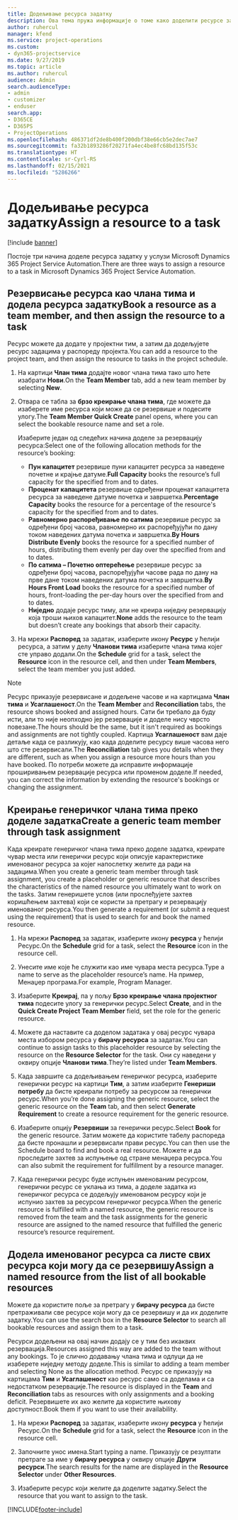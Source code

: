 ```yaml
---
title: Додељивање ресурса задатку
description: Ова тема пружа информације о томе како доделити ресурсе задацима.
author: ruhercul
manager: kfend
ms.service: project-operations
ms.custom:
- dyn365-projectservice
ms.date: 9/27/2019
ms.topic: article
ms.author: ruhercul
audience: Admin
search.audienceType:
- admin
- customizer
- enduser
search.app:
- D365CE
- D365PS
- ProjectOperations
ms.openlocfilehash: 486371df2de8b400f200dbf38e66cb5e2dec7ae7
ms.sourcegitcommit: fa32b1893286f20271fa4ec4be8fc68bd135f53c
ms.translationtype: HT
ms.contentlocale: sr-Cyrl-RS
ms.lasthandoff: 02/15/2021
ms.locfileid: "5286266"
---
```

# <a name="assign-a-resource-to-a-task"></a><span data-ttu-id="d624e-103">Додељивање ресурса задатку</span><span class="sxs-lookup"><span data-stu-id="d624e-103">Assign a resource to a task</span></span>

[!include [banner](../includes/psa-now-project-operations.md)]

<span data-ttu-id="d624e-104">Постоје три начина доделе ресурса задатку у услузи Microsoft Dynamics 365 Project Service Automation.</span><span class="sxs-lookup"><span data-stu-id="d624e-104">There are three ways to assign a resource to a task in Microsoft Dynamics 365 Project Service Automation.</span></span>

## <a name="book-a-resource-as-a-team-member-and-then-assign-the-resource-to-a-task"></a><span data-ttu-id="d624e-105">Резервисање ресурса као члана тима и додела ресурса задатку</span><span class="sxs-lookup"><span data-stu-id="d624e-105">Book a resource as a team member, and then assign the resource to a task</span></span>

<span data-ttu-id="d624e-106">Ресурс можете да додате у пројектни тим, а затим да додељујете ресурс задацима у распореду пројекта.</span><span class="sxs-lookup"><span data-stu-id="d624e-106">You can add a resource to the project team, and then assign the resource to tasks in the project schedule.</span></span>

1. <span data-ttu-id="d624e-107">На картици **Члан тима** додајте новог члана тима тако што ћете изабрати **Нови**.</span><span class="sxs-lookup"><span data-stu-id="d624e-107">On the **Team Member** tab, add a new team member by selecting **New**.</span></span> 

2. <span data-ttu-id="d624e-108">Отвара се табла за **брзо креирање члана тима**, где можете да изаберете име ресурса који може да се резервише и подесите улогу.</span><span class="sxs-lookup"><span data-stu-id="d624e-108">The **Team Member Quick Create** panel opens, where you can select the bookable resource name and set a role.</span></span> 

    <span data-ttu-id="d624e-109">Изаберите један од следећих начина доделе за резервацију ресурса:</span><span class="sxs-lookup"><span data-stu-id="d624e-109">Select one of the following allocation methods for the resource’s booking:</span></span>

    - <span data-ttu-id="d624e-110">**Пун капацитет** резервише пуни капацитет ресурса за наведене почетне и крајње датуме.</span><span class="sxs-lookup"><span data-stu-id="d624e-110">**Full Capacity** books the resource’s full capacity for the specified from and to dates.</span></span>
    - <span data-ttu-id="d624e-111">**Проценат капацитета** резервише одређени проценат капацитета ресурса за наведене датуме почетка и завршетка.</span><span class="sxs-lookup"><span data-stu-id="d624e-111">**Percentage Capacity** books the resource for a percentage of the resource's capacity for the specified from and to dates.</span></span>
    - <span data-ttu-id="d624e-112">**Равномерно распоређивање по сатима** резервише ресурс за одређени број часова, равномерно их распоређујући по дану током наведених датума почетка и завршетка.</span><span class="sxs-lookup"><span data-stu-id="d624e-112">**By Hours Distribute Evenly** books the resource for a specified number of hours, distributing them evenly per day over the specified from and to dates.</span></span>
    - <span data-ttu-id="d624e-113">**По сатима – Почетно оптерећење** резервише ресурс за одређени број часова, распоређујући часове рада по дану на прве дане током наведених датума почетка и завршетка.</span><span class="sxs-lookup"><span data-stu-id="d624e-113">**By Hours Front Load** books the resource for a specified number of hours, front-loading the per-day hours over the specified from and to dates.</span></span>
    - <span data-ttu-id="d624e-114">**Ниједно** додаје ресурс тиму, али не креира ниједну резервацију која троши њихов капацитет.</span><span class="sxs-lookup"><span data-stu-id="d624e-114">**None** adds the resource to the team but doesn’t create any bookings that absorb their capacity.</span></span>

3. <span data-ttu-id="d624e-115">На мрежи **Распоред** за задатак, изаберите икону **Ресурс** у ћелији ресурса, а затим у делу **Чланови тима** изаберите члана тима којег сте управо додали.</span><span class="sxs-lookup"><span data-stu-id="d624e-115">On the **Schedule** grid for a task, select the **Resource** icon in the resource cell, and then under **Team Members**, select the team member you just added.</span></span> 

> [!NOTE]
> <span data-ttu-id="d624e-116">Ресурс приказује резервисане и додељене часове и на картицама **Члан тима** и **Усаглашеност**.</span><span class="sxs-lookup"><span data-stu-id="d624e-116">On the **Team Member** and **Reconciliation** tabs, the resource shows booked and assigned hours.</span></span> <span data-ttu-id="d624e-117">Сати би требало да буду исти, али то није неопходно јер резервације и доделе нису чврсто повезане.</span><span class="sxs-lookup"><span data-stu-id="d624e-117">The hours should be the same, but it isn't required as bookings and assignments are not tightly coupled.</span></span> <span data-ttu-id="d624e-118">Картица **Усаглашеност** вам даје детаље када се разликују, као када доделите ресурсу више часова него што сте резервисали.</span><span class="sxs-lookup"><span data-stu-id="d624e-118">The **Reconciliation** tab gives you details when they are different, such as when you assign a resource more hours than you have booked.</span></span> <span data-ttu-id="d624e-119">По потреби можете да исправите информације проширивањем резервације ресурса или променом доделе.</span><span class="sxs-lookup"><span data-stu-id="d624e-119">If needed, you can correct the information by extending the resource's bookings or changing the assignment.</span></span>

## <a name="create-a-generic-team-member-through-task-assignment"></a><span data-ttu-id="d624e-120">Креирање генеричког члана тима преко доделе задатка</span><span class="sxs-lookup"><span data-stu-id="d624e-120">Create a generic team member through task assignment</span></span>

<span data-ttu-id="d624e-121">Када креирате генеричког члана тима преко доделе задатка, креирате чувар места или генерички ресурс који описује карактеристике именованог ресурса за којег напослетку желите да ради на задацима.</span><span class="sxs-lookup"><span data-stu-id="d624e-121">When you create a generic team member through task assignment, you create a placeholder or generic resource that describes the characteristics of the named resource you ultimately want to work on the tasks.</span></span> <span data-ttu-id="d624e-122">Затим генеришете услов (или прослеђујете захтев коришћењем захтева) који се користи за претрагу и резервацију именованог ресурса.</span><span class="sxs-lookup"><span data-stu-id="d624e-122">You then generate a requirement (or submit a request using the requirement) that is used to search for and book the named resource.</span></span>

1. <span data-ttu-id="d624e-123">На мрежи **Распоред** за задатак, изаберите икону **ресурса** у ћелији Ресурс.</span><span class="sxs-lookup"><span data-stu-id="d624e-123">On the **Schedule** grid for a task, select the **Resource** icon in the resource cell.</span></span>

2. <span data-ttu-id="d624e-124">Унесите име које ће служити као име чувара места ресурса.</span><span class="sxs-lookup"><span data-stu-id="d624e-124">Type a name to serve as the placeholder resource’s name.</span></span> <span data-ttu-id="d624e-125">На пример, Менаџер програма.</span><span class="sxs-lookup"><span data-stu-id="d624e-125">For example, Program Manager.</span></span>

3. <span data-ttu-id="d624e-126">Изаберите **Креирај**, па у пољу **Брзо креирање члана пројектног тима** подесите улогу за генерички ресурс.</span><span class="sxs-lookup"><span data-stu-id="d624e-126">Select **Create**, and in the **Quick Create Project Team Member** field, set the role for the generic resource.</span></span>

4. <span data-ttu-id="d624e-127">Можете да наставите са доделом задатака у овај ресурс чувара места избором ресурса у **бирачу ресурса** за задатак.</span><span class="sxs-lookup"><span data-stu-id="d624e-127">You can continue to assign tasks to this placeholder resource by selecting the resource on the **Resource Selector** for the task.</span></span> <span data-ttu-id="d624e-128">Они су наведени у оквиру опције **Чланови тима**.</span><span class="sxs-lookup"><span data-stu-id="d624e-128">They’re listed under **Team Members**.</span></span>

5. <span data-ttu-id="d624e-129">Када завршите са додељивањем генеричког ресурса, изаберите генерички ресурс на картици **Тим**, а затим изаберите **Генериши потребу** да бисте креирали потребу за ресурсом за генерички ресурс.</span><span class="sxs-lookup"><span data-stu-id="d624e-129">When you’re done assigning the generic resource, select the generic resource on the **Team** tab, and then select **Generate Requirement** to create a resource requirement for the generic resource.</span></span>

6. <span data-ttu-id="d624e-130">Изаберите опцију **Резервиши** за генерички ресурс.</span><span class="sxs-lookup"><span data-stu-id="d624e-130">Select **Book** for the generic resource.</span></span> <span data-ttu-id="d624e-131">Затим можете да користите табелу распореда да бисте пронашли и резервисали прави ресурс.</span><span class="sxs-lookup"><span data-stu-id="d624e-131">You can then use the Schedule board to find and book a real resource.</span></span> <span data-ttu-id="d624e-132">Можете и да проследите захтев за испуњење од стране менаџера ресурса.</span><span class="sxs-lookup"><span data-stu-id="d624e-132">You can also submit the requirement for fulfillment by a resource manager.</span></span>

7. <span data-ttu-id="d624e-133">Када генерички ресурс буде испуњен именованим ресурсом, генерички ресурс се уклања из тима, а доделе задатка из генеричког ресурса се додељују именованом ресурсу који је испунио захтев за ресурсом генеричког ресурса.</span><span class="sxs-lookup"><span data-stu-id="d624e-133">When the generic resource is fulfilled with a named resource, the generic resource is removed from the team and the task assignments for the generic resource are assigned to the named resource that fulfilled the generic resource’s resource requirement.</span></span>

## <a name="assign-a-named-resource-from-the-list-of-all-bookable-resources"></a><span data-ttu-id="d624e-134">Додела именованог ресурса са листе свих ресурса који могу да се резервишу</span><span class="sxs-lookup"><span data-stu-id="d624e-134">Assign a named resource from the list of all bookable resources</span></span>

<span data-ttu-id="d624e-135">Можете да користите поље за претрагу у **бирачу ресурса** да бисте претраживали све ресурсе који могу да се резервишу и да их доделите задатку.</span><span class="sxs-lookup"><span data-stu-id="d624e-135">You can use the search box in the **Resource Selector** to search all bookable resources and assign them to a task.</span></span>

<span data-ttu-id="d624e-136">Ресурси додељени на овај начин додају се у тим без икаквих резервација.</span><span class="sxs-lookup"><span data-stu-id="d624e-136">Resources assigned this way are added to the team without any bookings.</span></span> <span data-ttu-id="d624e-137">То је слично додавању члана тима и одлуци да не изаберете ниједну методу доделе.</span><span class="sxs-lookup"><span data-stu-id="d624e-137">This is similar to adding a team member and selecting None as the allocation method.</span></span> <span data-ttu-id="d624e-138">Ресурс се приказују на картицама **Тим** и **Усаглашеност** као ресурс само са доделама и са недостатком резервације.</span><span class="sxs-lookup"><span data-stu-id="d624e-138">The resource is displayed in the **Team** and **Reconciliation** tabs as resources with only assignments and a booking deficit.</span></span> <span data-ttu-id="d624e-139">Резервишете их ако желите да користите њихову доступност.</span><span class="sxs-lookup"><span data-stu-id="d624e-139">Book them if you want to use their availability.</span></span>

1. <span data-ttu-id="d624e-140">На мрежи **Распоред** за задатак, изаберите икону **ресурса** у ћелији Ресурс.</span><span class="sxs-lookup"><span data-stu-id="d624e-140">On the **Schedule** grid for a task, select the **Resource** icon in the resource cell.</span></span>

2. <span data-ttu-id="d624e-141">Започните унос имена.</span><span class="sxs-lookup"><span data-stu-id="d624e-141">Start typing a name.</span></span> <span data-ttu-id="d624e-142">Приказују се резултати претраге за име у **бирачу ресурса** у оквиру опције **Други ресурси**.</span><span class="sxs-lookup"><span data-stu-id="d624e-142">The search results for the name are displayed in the **Resource Selector** under **Other Resources**.</span></span>

3. <span data-ttu-id="d624e-143">Изаберите ресурс који желите да доделите задатку.</span><span class="sxs-lookup"><span data-stu-id="d624e-143">Select the resource that you want to assign to the task.</span></span>



[!INCLUDE[footer-include](../includes/footer-banner.md)]